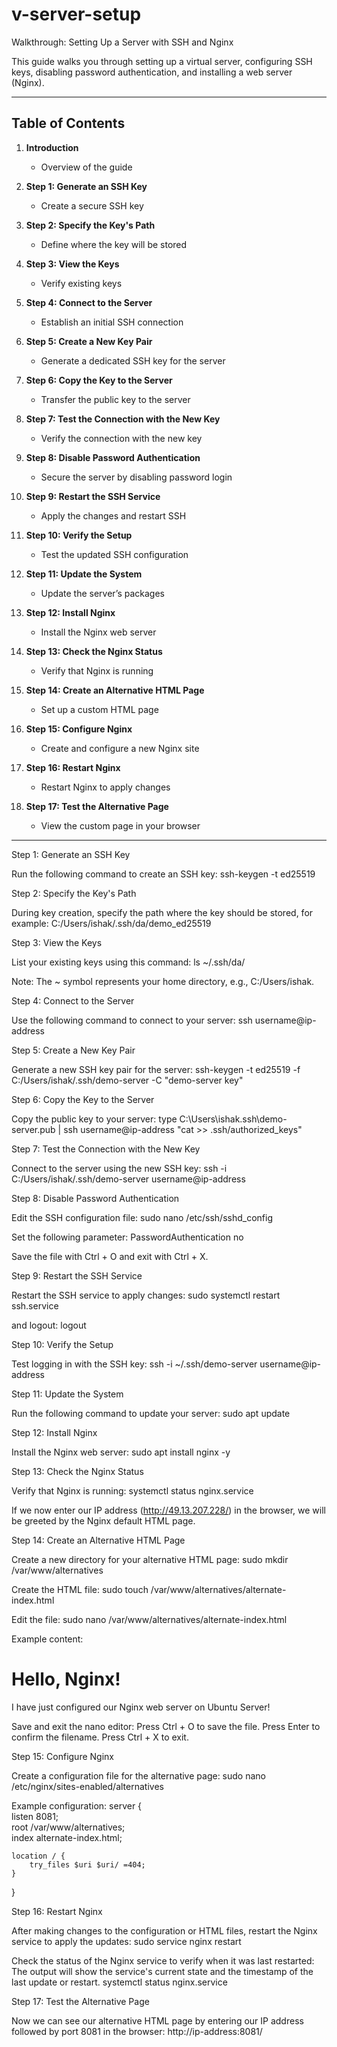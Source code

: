 # v-server-setup  
Walkthrough: Setting Up a Server with SSH and Nginx  

This guide walks you through setting up a virtual server, configuring SSH keys, disabling password authentication, and installing a web server (Nginx).  

---

## Table of Contents  

1. **Introduction**  
   - Overview of the guide  

2. **Step 1: Generate an SSH Key**  
   - Create a secure SSH key  

3. **Step 2: Specify the Key's Path**  
   - Define where the key will be stored  

4. **Step 3: View the Keys**  
   - Verify existing keys  

5. **Step 4: Connect to the Server**  
   - Establish an initial SSH connection  

6. **Step 5: Create a New Key Pair**  
   - Generate a dedicated SSH key for the server  

7. **Step 6: Copy the Key to the Server**  
   - Transfer the public key to the server  

8. **Step 7: Test the Connection with the New Key**  
   - Verify the connection with the new key  

9. **Step 8: Disable Password Authentication**  
   - Secure the server by disabling password login  

10. **Step 9: Restart the SSH Service**  
    - Apply the changes and restart SSH  

11. **Step 10: Verify the Setup**  
    - Test the updated SSH configuration  

12. **Step 11: Update the System**  
    - Update the server’s packages  

13. **Step 12: Install Nginx**  
    - Install the Nginx web server  

14. **Step 13: Check the Nginx Status**  
    - Verify that Nginx is running  

15. **Step 14: Create an Alternative HTML Page**  
    - Set up a custom HTML page  

16. **Step 15: Configure Nginx**  
    - Create and configure a new Nginx site  

17. **Step 16: Restart Nginx**  
    - Restart Nginx to apply changes  

18. **Step 17: Test the Alternative Page**  
    - View the custom page in your browser  

---


Step 1: Generate an SSH Key

Run the following command to create an SSH key:
ssh-keygen -t ed25519  



Step 2: Specify the Key's Path

During key creation, specify the path where the key should be stored, for example:
C:/Users/ishak/.ssh/da/demo_ed25519



Step 3: View the Keys

List your existing keys using this command:
ls ~/.ssh/da/  

Note: The ~ symbol represents your home directory, e.g., C:/Users/ishak.



Step 4: Connect to the Server

Use the following command to connect to your server:
ssh username@ip-address  



Step 5: Create a New Key Pair

Generate a new SSH key pair for the server:
ssh-keygen -t ed25519 -f C:/Users/ishak/.ssh/demo-server -C "demo-server key"  



Step 6: Copy the Key to the Server

Copy the public key to your server:
type C:\Users\ishak\.ssh\demo-server.pub | ssh username@ip-address "cat >> .ssh/authorized_keys"  



Step 7: Test the Connection with the New Key

Connect to the server using the new SSH key:
ssh -i C:/Users/ishak/.ssh/demo-server username@ip-address  



Step 8: Disable Password Authentication

Edit the SSH configuration file:
sudo nano /etc/ssh/sshd_config  

Set the following parameter:
PasswordAuthentication no  

Save the file with Ctrl + O and exit with Ctrl + X.



Step 9: Restart the SSH Service

Restart the SSH service to apply changes:
sudo systemctl restart ssh.service  

and logout:
logout



Step 10: Verify the Setup

Test logging in with the SSH key:
ssh -i ~/.ssh/demo-server username@ip-address  



Step 11: Update the System

Run the following command to update your server:
sudo apt update  



Step 12: Install Nginx

Install the Nginx web server:
sudo apt install nginx -y  



Step 13: Check the Nginx Status

Verify that Nginx is running:
systemctl status nginx.service  

If we now enter our IP address (http://49.13.207.228/) in the browser, we will be greeted by the Nginx default HTML page.



Step 14: Create an Alternative HTML Page

Create a new directory for your alternative HTML page:
sudo mkdir /var/www/alternatives  

Create the HTML file:
sudo touch /var/www/alternatives/alternate-index.html  

Edit the file:
sudo nano /var/www/alternatives/alternate-index.html  

Example content:
<!doctype html>
<html>  
  <head>
    <meta charset="utf-8">
    <title>Hello, Nginx!</title>  
  </head>  
  <body>
    <h1>Hello, Nginx!</h1>  
    <p>I have just configured our Nginx web server on Ubuntu Server!</p>  
  </body>  
</html>  

Save and exit the nano editor:
Press Ctrl + O to save the file.
Press Enter to confirm the filename.
Press Ctrl + X to exit.



Step 15: Configure Nginx

Create a configuration file for the alternative page:
sudo nano /etc/nginx/sites-enabled/alternatives  

Example configuration:
server {  
    listen 8081;  
    root /var/www/alternatives;  
    index alternate-index.html;  

    location / {  
        try_files $uri $uri/ =404;  
    }  
}  



Step 16: Restart Nginx

After making changes to the configuration or HTML files, restart the Nginx service to apply the updates:
sudo service nginx restart  

Check the status of the Nginx service to verify when it was last restarted:
The output will show the service's current state and the timestamp of the last update or restart.
systemctl status nginx.service



Step 17: Test the Alternative Page

Now we can see our alternative HTML page by entering our IP address followed by port 8081 in the browser:
http://ip-address:8081/
